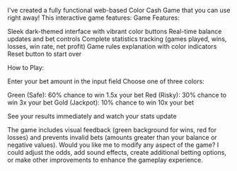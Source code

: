 I've created a fully functional web-based Color Cash Game that you can use right away! This interactive game features:
Game Features:

Sleek dark-themed interface with vibrant color buttons
Real-time balance updates and bet controls
Complete statistics tracking (games played, wins, losses, win rate, net profit)
Game rules explanation with color indicators
Reset button to start over

How to Play:

Enter your bet amount in the input field
Choose one of three colors:

Green (Safe): 60% chance to win 1.5x your bet
Red (Risky): 30% chance to win 3x your bet
Gold (Jackpot): 10% chance to win 10x your bet


See your results immediately and watch your stats update

The game includes visual feedback (green background for wins, red for losses) and prevents invalid bets (amounts greater than your balance or negative values).
Would you like me to modify any aspect of the game? I could adjust the odds, add sound effects, create additional betting options, or make other improvements to enhance the gameplay experience.
